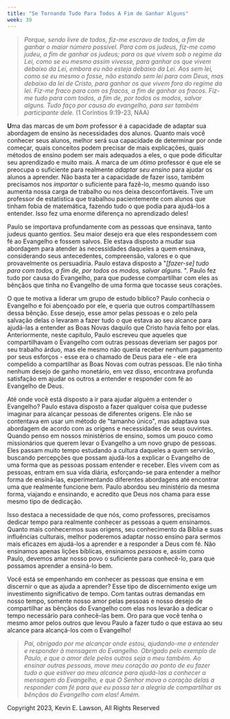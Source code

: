 ```yaml
---
title: "Se Tornando Tudo Para Todos A Fim de Ganhar Alguns"
week: 39
---
```


> *Porque, sendo livre de todos, fiz-me escravo de todos, a fim de
> ganhar o maior número possível. Para com os judeus, fiz-me como judeu,
> a fim de ganhar os judeus; para os que vivem sob o regime da Lei, como
> se eu mesmo assim vivesse, para ganhar os que vivem debaixo da Lei,
> embora eu não esteja debaixo da Lei. Aos sem lei, como se eu mesmo o
> fosse, não estando sem lei para com Deus, mas debaixo da lei de
> Cristo, para ganhar os que vivem fora do regime da lei. Fiz-me fraco
> para com os fracos, a fim de ganhar os fracos. Fiz-me tudo para com
> todos, a fim de, por todos os modos, salvar alguns. Tudo faço por
> causa do evangelho, para ser também participante dele.* (1 Coríntios
> 9:19-23, NAA)

**U**ma das marcas de um *bom* professor é a capacidade de adaptar sua
abordagem de ensino às necessidades dos alunos. Quanto mais você
conhecer seus alunos, melhor será sua capacidade de determinar por onde
começar, quais conceitos podem precisar de mais explicações, quais
métodos de ensino podem ser mais adequados a eles, o que pode dificultar
seu aprendizado e muito mais. A marca de um *ótimo* professor é que ele
se preocupa o suficiente para realmente *adaptar seu ensino* para ajudar
os alunos a aprender. Não basta ter a capacidade de fazer isso, também
precisamos nos *importar* o suficiente para fazê-lo, mesmo quando isso
aumenta nossa carga de trabalho ou nos deixa desconfortáveis. Tive um
professor de estatística que trabalhou pacientemente com alunos que
tinham fobia de matemática, fazendo tudo o que podia para ajudá-los a
entender. Isso fez uma enorme diferença no aprendizado deles!

Paulo se importava profundamente com as pessoas que ensinava, tanto
judeus quanto gentios. Seu maior desejo era que eles respondessem com fé
ao Evangelho e fossem salvos. Ele estava disposto a mudar sua abordagem
para atender às necessidades daqueles a quem ensinava, considerando seus
antecedentes, compreensão, valores e o que provavelmente os persuadiria.
Paulo estava disposto a "*\[fazer-se\] tudo para com todos, a fim de,
por todos os modos, salvar alguns.* ". Paulo fez tudo por causa do
Evangelho, para que pudesse compartilhar com eles as bênçãos que tinha
no Evangelho de uma forma que tocasse seus corações.

O que te motiva a liderar um grupo de estudo bíblico? Paulo conhecia o
Evangelho e foi abençoado por ele, e queria que outros compartilhassem
dessa bênção. Esse desejo, esse amor pelas pessoas e o zelo pela
salvação delas o levaram a fazer tudo o que estava ao seu alcance para
ajudá-las a entender as Boas Novas daquilo que Cristo havia feito por
elas. Anteriormente, neste capítulo, Paulo escreveu que aqueles que
compartilhavam o Evangelho com outras pessoas deveriam ser pagos por seu
trabalho árduo, mas ele mesmo não queria receber nenhum pagamento por
seus esforços - esse era o chamado de Deus para ele - ele era compelido
a compartilhar as Boas Novas com outras pessoas. Ele não tinha nenhum
desejo de ganho monetário, em vez disso, encontrava profunda satisfação
em ajudar os outros a entender e responder com fé ao Evangelho de Deus.

Até onde você está disposto a ir para ajudar alguém a entender o
Evangelho? Paulo estava disposto a fazer qualquer coisa que pudesse
imaginar para alcançar pessoas de diferentes origens. Ele não se
contentava em usar um método de "tamanho único", mas adaptava sua
abordagem de acordo com as origens e necessidades de seus ouvintes.
Quando penso em nossos ministérios de ensino, somos um pouco como
missionários que querem levar o Evangelho a um novo grupo de pessoas.
Eles passam muito tempo estudando a cultura daqueles a quem servirão,
buscando percepções que possam ajudá-los a explicar o Evangelho de uma
forma que as pessoas possam entender e receber. Eles vivem com as
pessoas, entram em sua vida diária, esforçando-se para entender a melhor
forma de ensiná-las, experimentando diferentes abordagens até encontrar
uma que realmente funcione bem. Paulo abordou seu ministério da mesma
forma, viajando e ensinando, e acredito que Deus nos chama para esse
mesmo tipo de dedicação.

Isso destaca a necessidade de que nós, como professores, precisamos
dedicar tempo para realmente conhecer as pessoas a quem ensinamos.
Quanto mais conhecermos suas origens, seu conhecimento da Bíblia e suas
influências culturais, melhor poderemos adaptar nosso ensino para sermos
mais eficazes em ajudá-los a aprender e a responder a Deus com fé. Não
ensinamos apenas lições bíblicas, ensinamos *pessoas* e, assim como
Paulo, devemos amar nosso povo o suficiente para conhecê-lo, para que
possamos aprender a ensiná-lo bem.

Você está se empenhando em conhecer as pessoas que ensina e em discernir
o que as ajuda a aprender? Esse tipo de discernimento exige um
investimento significativo de tempo. Com tantas outras demandas em nosso
tempo, somente nosso amor pelas pessoas e nosso desejo de compartilhar
as bênçãos do Evangelho com elas nos levarão a dedicar o tempo
necessário para conhecê-las bem. Oro para que você tenha o mesmo amor
pelos outros que levou Paulo a fazer tudo o que estava ao seu alcance
para alcançá-los com o Evangelho!

> *Pai, obrigado por me alcançar onde estou, ajudando-me a entender e
> responder à mensagem do Evangelho. Obrigado pelo exemplo de Paulo, e
> que o amor dele pelos outros seja o meu também. Ao ensinar outras
> pessoas, move meu coração ao ponto de eu fazer tudo o que estiver ao
> meu alcance para ajudá-las a conhecer a mensagem do Evangelho, e que O
> Senhor mova o coração delas a responder com fé para que eu possa ter a
> alegria de compartilhar as bênçãos do Evangelho com elas! Amém.*

Copyright 2023, Kevin E. Lawson, All Rights Reserved
